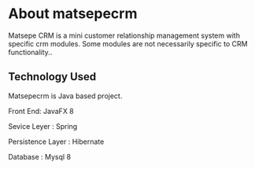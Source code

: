 # About matsepecrm
Matsepe CRM is a mini customer relationship management system with specific crm modules. Some modules are not necessarily specific to CRM functionality.. 

## Technology Used

Matsepecrm is Java based project.

Front End: JavaFX 8

Sevice Leyer : Spring

Persistence Layer : Hibernate

Database : Mysql 8

